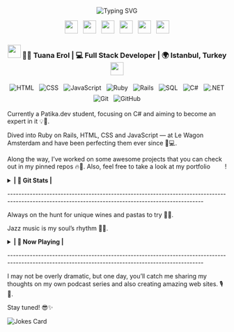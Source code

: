 <p align='center'>
  <img src="https://readme-typing-svg.demolab.com?font=Fira+Code&pause=100&color=FF88B6&background=FFFFFF00&width=600&lines=Tuana+Erol;Code+and+Design+Enthusiast" alt="Typing SVG" />
</p>

<!-- SOCIAL MEDIA ACCOUNTS-->

<p align='center'>
  <a href="https://dev.to/tuana_erol_16cb7bec381d18"><img height="30" src="https://raw.githubusercontent.com/WaylonWalker/WaylonWalker/main/icon/dev.png"></a>&nbsp;&nbsp;
  <a href="https://twitter.com/tuananerol"><img height="30" src="https://github.com/WaylonWalker/WaylonWalker/blob/main/icon/twitter.png?raw=true"></a>&nbsp;&nbsp;
  <a href="https://instagram.com/ttuanaerol"><img height="30" src="https://cdn-icons-png.flaticon.com/512/2111/2111463.png"></a>&nbsp;&nbsp;
  <a href="https://www.buymeacoffee.com/tuanaerol"><img height="30" src="https://github.com/WaylonWalker/WaylonWalker/blob/main/icon/by-me-a-coffee.png?raw=true"></a>&nbsp;&nbsp;
  <a href="https://www.linkedin.com/in/eroltuana/"><img height="30" src="https://github.com/WaylonWalker/WaylonWalker/blob/main/icon/linkedin.png?raw=true"></a>&nbsp;&nbsp;
  <a href="https://troopl.com/tuanaerol"><img height="30" src="https://raw.githubusercontent.com/WaylonWalker/WaylonWalker/main/icon/portfolio-icon.png"></a>
</p>



<div align="center">
<h3><img src="https://media.giphy.com/media/WUlplcMpOCEmTGBtBW/giphy.gif" width="30"> 🧜‍♀️ Tuana Erol | 💻 Full Stack Developer | 🌍 Istanbul, Turkey <img src="https://media.giphy.com/media/WUlplcMpOCEmTGBtBW/giphy.gif" width="30"></h3>
</div>

<p align="center">
  <!-- LANGUAGES AND TOOLS ICONS -->
  <img src="https://img.shields.io/badge/HTML-%23E34F26?style=flat&logo=html5&logoColor=white" alt="HTML" style="vertical-align:top; margin:4px">
  <img src="https://img.shields.io/badge/CSS-%231572B6?style=flat&logo=css3&logoColor=white" alt="CSS" style="vertical-align:top; margin:4px">
  <img src="https://img.shields.io/badge/JavaScript-%23F7DF1E?style=flat&logo=javascript&logoColor=black" alt="JavaScript" style="vertical-align:top; margin:4px">
  <img src="https://img.shields.io/badge/Ruby-%23CC342D?style=flat&logo=ruby&logoColor=white" alt="Ruby" style="vertical-align:top; margin:4px">
  <img src="https://img.shields.io/badge/Rails-%23CC0000?style=flat&logo=ruby-on-rails&logoColor=white" alt="Rails" style="vertical-align:top; margin:4px">
  <img src="https://img.shields.io/badge/SQL-%2307405E?style=flat&logo=postgresql&logoColor=white" alt="SQL" style="vertical-align:top; margin:4px">
  <img src="https://img.shields.io/badge/C%23-%23239120?style=flat&logo=c-sharp&logoColor=white" alt="C#" style="vertical-align:top; margin:4px">
  <img src="https://img.shields.io/badge/.NET-%235C2D91?style=flat&logoColor=white" alt=".NET" style="vertical-align:top; margin:4px">
  <img src="https://img.shields.io/badge/Git-%23F05032?style=flat&logo=git&logoColor=white" alt="Git" style="vertical-align:top; margin:4px">
  <img src="https://img.shields.io/badge/GitHub-%23121011?style=flat&logo=github&logoColor=white" alt="GitHub" style="vertical-align:top; margin:4px">
</p>

<!-- Bio -->
<p>Currently a Patika.dev student, focusing on C# and aiming to become an expert in it 💡🔧.</p>
<p>Dived into Ruby on Rails, HTML, CSS and JavaScript — at Le Wagon Amsterdam and have been perfecting them ever since 🚀💻.</p>
<p>Along the way, I’ve worked on some awesome projects that you can check out in my pinned repos 🔥📂. Also, feel free to take a look at my portfolio <a href="https://troopl.com/tuanaerol" style="color: transparent; text-decoration: none;">here</a>!</p>

<!-- start statics fun section -->
<details>
  <summary><b>| 💎 Git Stats | </b></summary>
  <div align="center">
    <div style="display: flex; justify-content: center; align-items: center; gap: 20px; flex-wrap: wrap;">
      <img src="https://github-readme-stats.vercel.app/api?username=tuanaeroll&show_icons=true&theme=tokyonight&count_private=true&line_height=30" alt="GitHub Stats" height="200px" />
      <img src="https://github-readme-stats.vercel.app/api/top-langs/?username=tuanaeroll&theme=tokyonight&hide_langs_below=4&layout=compact" alt="Most Used Languages" height="200px" />
    </div>
    <div align="center">
  <img src="https://github-readme-streak-stats.herokuapp.com/?user=tuanaeroll&theme=rose_pine" alt="GitHub Streak Stats" />
    </div>
  <div align="center">
    <img src="https://github-profile-trophy.vercel.app/?username=tuanaeroll&theme=tokyonight&no-frame=true" alt="GitHub Trophy Stats" />
  </div>
</div>
</details>
<!-- end statics fun section -->

<p> ----------------------------------------------------------------------------------------------------------------------------------------------------</p>

<p>Always on the hunt for unique wines and pastas to try 🍷🍝.</p>
<p>Jazz music is my soul’s rhythm 🎷🎶.</p>
<details>
<summary><b>| 👯 Now Playing | </b></summary>
  <tbody>
    <tr>
      <td><a href="https://open.spotify.com/track/1wEVxIrnQdCjKLX0hDTfDa?si=929b820f7f31454f" target="_blank">🎷 Amy Winehouse - You Know I'm No Good</a></td>
    </tr>
    <tr>
      <td><a href="https://open.spotify.com/track/0mO0tUoFe0lx8V0c1c0g2H?si=2cf5ed37e178402f" target="_blank">🎶 Braids - Evolution</a></td>
    </tr>
    <tr>
      <td><a href="https://open.spotify.com/track/2D1Z7w9Ejz4np17itWiNYy?si=ed61f8b88e624831" target="_blank">🌙 Tamino - Habibi</a></td>
    </tr>
  </tbody>
</details>
<p> ----------------------------------------------------------------------------------------------------------------------------------------------------</p>
<p>I may not be overly dramatic, but one day, you’ll catch me sharing my thoughts on my own podcast series and also creating amazing web sites. 🎙📱.</p>
<p>Stay tuned! 😎✨</p>

![Jokes Card](https://readme-jokes.vercel.app/api?hideBorder&theme=cobalt&qColor=%23944bcc&aColor=%23bbdb51)
